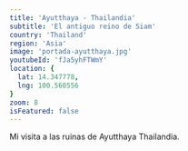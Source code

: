 ```yaml
---
title: 'Ayutthaya - Thailandia'
subtitle: 'El antiguo reino de Siam'
country: 'Thailand'
region: 'Asia'
image: 'portada-ayutthaya.jpg'
youtubeId: 'fJa5yhFTWmY'
location: {
  lat: 14.347778,
  lng: 100.560556
}
zoom: 8
isFeatured: false
---
```


Mi visita a las ruinas de Ayutthaya Thailandia.